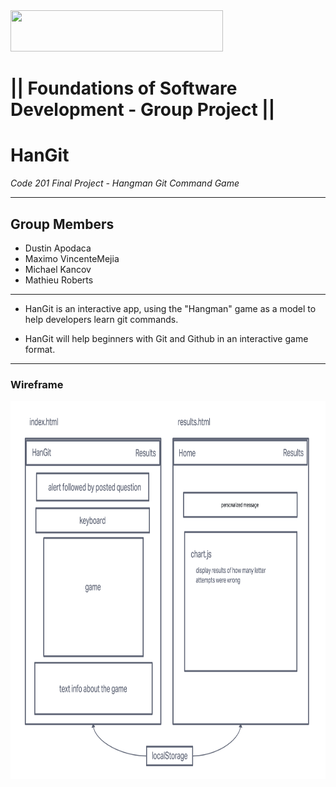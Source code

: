 <img src="https://members-csforall.imgix.net/members/logos/code-fellows-logo-horizontal-2-color-black.png" width="340" height="66">  

# ||  Foundations of Software Development - Group Project ||

# HanGit

*Code 201 Final Project - Hangman Git Command Game*

---

## Group Members

- Dustin Apodaca
- Maximo VincenteMejia
- Michael Kancov
- Mathieu Roberts

___

 - HanGit is an interactive app, using the "Hangman" game as a model to help developers learn git commands.

- HanGit will help beginners with Git and Github in an interactive game format.

---

### Wireframe

<img src="./assets/img/hangit-wireframe.png" width="830" height="605" alt="wireframe of application">  
